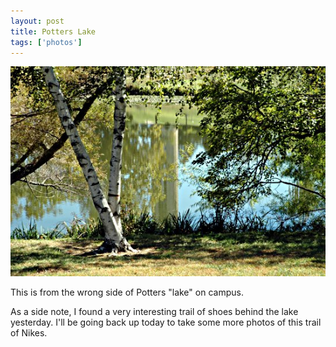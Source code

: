 ```yaml
---
layout: post
title: Potters Lake
tags: ['photos']
---
```


![Potters :: Nikon D70 : 1/40s : f/20 : ISO 200](/media/2004/09/potters.jpg)

This is from the wrong side of Potters "lake" on campus.

As a side note, I found a very interesting trail of shoes behind the
lake yesterday. I'll be going back up today to take some more photos of
this trail of Nikes.

